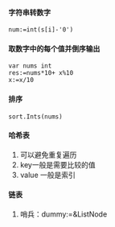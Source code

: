 
#### 字符串转数字
	num:=int(s[i]-'0')

#### 取数字中的每个值并倒序输出
	var nums int
	res:=nums*10+ x%10
	x:=x/10

#### 排序
	sort.Ints(nums)

#### 哈希表
1. 可以避免重复遍历
2. key一般是需要比较的值
3. value 一般是索引

#### 链表
1. 哨兵：dummy:=&ListNode